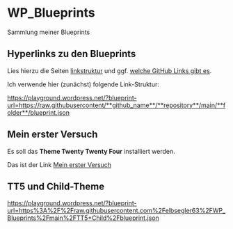 # WP_Blueprints
Sammlung meiner Blueprints

## Hyperlinks zu den Blueprints
Lies hierzu die Seiten [linkstruktur](linkstruktur.md) und ggf. [welche GitHub Links gibt es](welche%20GitHub%20Links%20gibt%20es.md).

Ich verwende hier (zunächst) folgende Link-Struktur:

https://playground.wordpress.net/?blueprint-url=https://raw.githubusercontent/**github_name**/**repository**/main/**folder**/blueprint.json

## Mein erster Versuch
Es soll das **Theme Twenty Twenty Four** installiert werden.

Das ist der Link [Mein erster Versuch](https://playground.wordpress.net/?blueprint-url=https://raw.githubusercontent.com/elbsegler63/WP_Blueprints/main/01_TT4/blueprint.json)

## TT5 und Child-Theme
https://playground.wordpress.net/?blueprint-url=https%3A%2F%2Fraw.githubusercontent.com%2Felbsegler63%2FWP_Blueprints%2Fmain%2FTT5+Child%2Fblueprint.json

